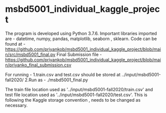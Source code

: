 # msbd5001_individual_kaggle_project
The program is developed using Python 3.7.6.
Important libraries imported are - datetime, numpy, pandas, matplotlib, seaborn , sklearn.
Code can be found at - https://github.com/priyankob/msbd5001_individual_kaggle_project/blob/main/src/msbd5001_final.py
Final Submission file - https://github.com/priyankob/msbd5001_individual_kaggle_project/blob/main/priyanko_final_submission.csv

For running -
1.train.csv and test.csv should be stored at ../input/msbd5001-fall2020/
2.Run as - ./msbd5001_final.py

The train file location used as '../input/msbd5001-fall2020/train.csv' and test file location used as '../input/msbd5001-fall2020/test.csv'.
This is following the Kaggle storage convention , needs to be changed as necessary.


